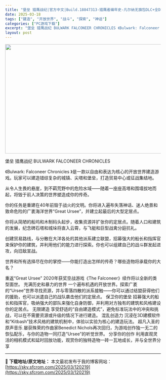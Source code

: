 ```yaml
---
title: "堡垒 猎鹰战纪|官方中文|Build.18847313-猎鹰者编年史-凡尔纳无旗包DLC+全DLC|解压即撸|"
date: 2025-03-18
tags: ["建造", "开放世界", "战斗", "探索", "神话"]
categories: ["PC游戏下载"]
excerpt: "堡垒 猎鹰战纪 BULWARK FALCONEER CHRONICLES 《Bulwark: Falconeer Chronicles 》是一款以自由和表达为核心的开放世界建造游戏。玩家可以建造错综复杂的城镇、尖塔和堡垒，打造贸易中心或征战集结地。 从令人生畏的悬崖，到不羁荒野中的危险水域——随着一&hellip;"
layout: post
---
```


<img class="aligncenter size-full wp-image-120235" src="https://sky.sfcrom.com/wp-content/uploads/2025/03/2025031805391433.webp" alt="" width="616" height="353" />

堡垒 猎鹰战纪 BULWARK FALCONEER CHRONICLES

《Bulwark: Falconeer Chronicles 》是一款以自由和表达为核心的开放世界建造游戏。玩家可以建造错综复杂的城镇、尖塔和堡垒，打造贸易中心或征战集结地。

从令人生畏的悬崖，到不羁荒野中的危险水域——随着一座座高塔和围墙拔地而起，将毁于前人决策的世界塑造成你的传奇。

你的任务是重建在40年前毁于战火的文明。你将进入遍布失落神话、迷人绝景和致命危险的广袤海洋世界“Great Ursee”，并建立起最后的大型定居点。

你将从简陋的船坞和木制码头起步，收集资源并扩张你的定居点。随着人口和建筑的发展，纪念碑石塔和城垛将直入云霄，与飞艇和巨型战禽分庭抗礼。

创建贸易路线，与分散在大洋各处的其他派系建立联盟，招募强大的船长和指挥官来保护你的建筑，并利用他们的能力进行探索。你也可以组建自己的战斗群发起进攻，向旧敌宣战。

世界和所有选择尽在你的掌控——你能打造出怎样的传奇？哪些造物将承载你的大名？

重返“Great Ursee”
2020年获奖空战游戏《The Falconeer》续作将以全新的类型面世。
充满历史和暴力的世界
一个遍布机遇的开放世界。探索广袤的“Ursee”世界寻找资源，并与零落四散的派系接触——你可以通过结盟获得他们的援助，也可以派遣自己的战队袭击他们的定居点。
保卫你的堡垒
招募强大的船长和指挥官，吸纳强大的部队来强化自身防御，并利用对方独有的建筑和风格建设你的定居点。
无限建造
享受舒适的“自由建造模式”，避免标准玩法中的冲突和挑战，可以在不需要资源或升级的情况下进行建造。
混乱创造力
沉浸在3D建模软件和“Kitbash”技术风格的建筑机制中，体验以实验为核心的建造玩法。
超凡入圣的原声音乐
屡获殊荣的作曲家Benedict Nichols再次回归，为游戏创作独一无二的恢弘配乐，与你的造物一同打造“Ursee”的听觉世界。
分享你的创作
利用直观灵活的相机模式和延时回放功能，观赏你的独特造物一砖一瓦地成长，并与全世界分享

---
📖 **下载地址/原文地址：** 本文最初发布于我的博客网站：[https://sky.sfcrom.com/2025/03/120219](https://sky.sfcrom.com/2025/03/120219)
